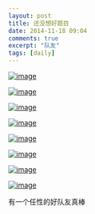 ```yaml
---
layout: post
title: 还没想好题目
date: 2014-11-18 09:04
comments: true
excerpt: "队友"
tags: [daily]
---
```

<a href="http://ideameet.jd-app.com/jae/uploads/2014/11/wpid-screenshot_2014-11-18-08-50-08.png"><img title="Screenshot_2014-11-18-08-50-08.png" class="alignnone size-full"  alt="image" src="http://ideameet.jd-app.com/jae/uploads/2014/11/wpid-screenshot_2014-11-18-08-50-08.png" /></a>



<a href="http://ideameet.jd-app.com/jae/uploads/2014/11/wpid-screenshot_2014-11-18-08-50-14.png"><img title="Screenshot_2014-11-18-08-50-14.png" class="alignnone size-full"  alt="image" src="http://ideameet.jd-app.com/jae/uploads/2014/11/wpid-screenshot_2014-11-18-08-50-14.png" /></a>



<a href="http://ideameet.jd-app.com/jae/uploads/2014/11/wpid-screenshot_2014-11-18-08-50-21.png"><img title="Screenshot_2014-11-18-08-50-21.png" class="alignnone size-full"  alt="image" src="http://ideameet.jd-app.com/jae/uploads/2014/11/wpid-screenshot_2014-11-18-08-50-21.png" /></a>



<a href="http://ideameet.jd-app.com/jae/uploads/2014/11/wpid-screenshot_2014-11-18-08-50-28.png"><img title="Screenshot_2014-11-18-08-50-28.png" class="alignnone size-full"  alt="image" src="http://ideameet.jd-app.com/jae/uploads/2014/11/wpid-screenshot_2014-11-18-08-50-28.png" /></a>



<a href="http://ideameet.jd-app.com/jae/uploads/2014/11/wpid-screenshot_2014-11-18-08-50-35.png"><img title="Screenshot_2014-11-18-08-50-35.png" class="alignnone size-full"  alt="image" src="http://ideameet.jd-app.com/jae/uploads/2014/11/wpid-screenshot_2014-11-18-08-50-35.png" /></a>



<a href="http://ideameet.jd-app.com/jae/uploads/2014/11/wpid-screenshot_2014-11-18-08-50-44.png"><img title="Screenshot_2014-11-18-08-50-44.png" class="alignnone size-full"  alt="image" src="http://ideameet.jd-app.com/jae/uploads/2014/11/wpid-screenshot_2014-11-18-08-50-44.png" /></a>



<a href="http://ideameet.jd-app.com/jae/uploads/2014/11/wpid-screenshot_2014-11-18-08-50-51.png"><img title="Screenshot_2014-11-18-08-50-51.png" class="alignnone size-full"  alt="image" src="http://ideameet.jd-app.com/jae/uploads/2014/11/wpid-screenshot_2014-11-18-08-50-51.png" /></a>



<a href="http://ideameet.jd-app.com/jae/uploads/2014/11/wpid-screenshot_2014-11-18-08-51-00.png"><img title="Screenshot_2014-11-18-08-51-00.png" class="alignnone size-full"  alt="image" src="http://ideameet.jd-app.com/jae/uploads/2014/11/wpid-screenshot_2014-11-18-08-51-00.png" /></a>



有一个任性的好队友真棒
